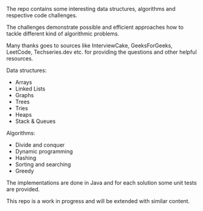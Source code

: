 
The repo contains some interesting data structures, algorithms and respective code challenges.

The challenges demonstrate possible and efficient approaches how to tackle different kind of algorithmic problems.

Many thanks goes to sources like InterviewCake, GeeksForGeeks, LeetCode, Techseries.dev etc. 
for providing the questions and other helpful resources.

Data structures:
- Arrays
- Linked Lists
- Graphs
- Trees
- Tries
- Heaps
- Stack & Queues

Algorithms:
- Divide and conquer
- Dynamic programming
- Hashing
- Sorting and searching
- Greedy

The implementations are done in Java and for each solution some unit tests are provided.

This repo is a work in progress and will be extended with similar content.
